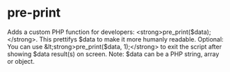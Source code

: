 # pre-print
Adds a custom PHP function for developers: &lt;strong>pre_print($data);&lt;/strong>. This prettifys $data to make it more humanly readable. Optional: You can use &lt;strong>pre_print($data, 1);&lt;/strong> to exit the script after showing $data result(s) on screen. Note: $data can be a PHP string, array or object.

